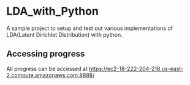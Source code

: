 # LDA_with_Python
A sample project to setup and test out various implementations of LDA(Latent Dirichlet Distribution) with python.

## Accessing progress
All progress can be accessed at https://ec2-18-222-204-218.us-east-2.compute.amazonaws.com:8888/
